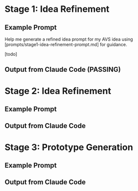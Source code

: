 
# Stage 1: Idea Refinement

## Example Prompt


Help me generate a refined idea prompt for my AVS idea using [prompts/stage1-idea-refinement-prompt.md] for guidance. 

[todo]


## Output from Claude Code (PASSING)


# Stage 2: Idea Refinement

## Example Prompt

## Output from Claude Code


# Stage 3: Prototype Generation


## Example Prompt


## Output from Claude Code